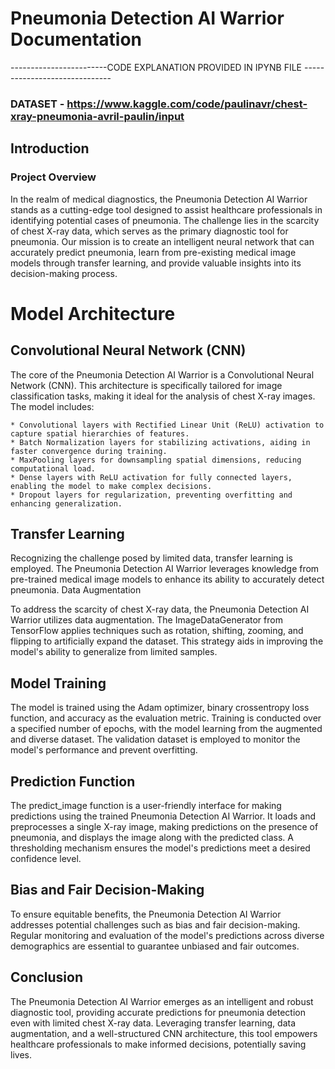 # Pneumonia Detection AI Warrior Documentation

------------------------CODE EXPLANATION PROVIDED IN IPYNB FILE ------------------------------

### DATASET - https://www.kaggle.com/code/paulinavr/chest-xray-pneumonia-avril-paulin/input

## Introduction

### Project Overview

In the realm of medical diagnostics, the Pneumonia Detection AI Warrior stands as a cutting-edge tool designed to assist healthcare professionals in identifying potential cases of pneumonia. The challenge lies in the scarcity of chest X-ray data, which serves as the primary diagnostic tool for pneumonia. Our mission is to create an intelligent neural network that can accurately predict pneumonia, learn from pre-existing medical image models through transfer learning, and provide valuable insights into its decision-making process.

# Model Architecture

## Convolutional Neural Network (CNN)

The core of the Pneumonia Detection AI Warrior is a Convolutional Neural Network (CNN). This architecture is specifically tailored for image classification tasks, making it ideal for the analysis of chest X-ray images. The model includes:

    * Convolutional layers with Rectified Linear Unit (ReLU) activation to capture spatial hierarchies of features.
    * Batch Normalization layers for stabilizing activations, aiding in faster convergence during training.
    * MaxPooling layers for downsampling spatial dimensions, reducing computational load.
    * Dense layers with ReLU activation for fully connected layers, enabling the model to make complex decisions.
    * Dropout layers for regularization, preventing overfitting and enhancing generalization.

## Transfer Learning

Recognizing the challenge posed by limited data, transfer learning is employed. The Pneumonia Detection AI Warrior leverages knowledge from pre-trained medical image models to enhance its ability to accurately detect pneumonia.
Data Augmentation

To address the scarcity of chest X-ray data, the Pneumonia Detection AI Warrior utilizes data augmentation. The ImageDataGenerator from TensorFlow applies techniques such as rotation, shifting, zooming, and flipping to artificially expand the dataset. This strategy aids in improving the model's ability to generalize from limited samples.

## Model Training

The model is trained using the Adam optimizer, binary crossentropy loss function, and accuracy as the evaluation metric. Training is conducted over a specified number of epochs, with the model learning from the augmented and diverse dataset. The validation dataset is employed to monitor the model's performance and prevent overfitting.

## Prediction Function

The predict_image function is a user-friendly interface for making predictions using the trained Pneumonia Detection AI Warrior. It loads and preprocesses a single X-ray image, making predictions on the presence of pneumonia, and displays the image along with the predicted class. A thresholding mechanism ensures the model's predictions meet a desired confidence level.

## Bias and Fair Decision-Making

To ensure equitable benefits, the Pneumonia Detection AI Warrior addresses potential challenges such as bias and fair decision-making. Regular monitoring and evaluation of the model's predictions across diverse demographics are essential to guarantee unbiased and fair outcomes.

## Conclusion

The Pneumonia Detection AI Warrior emerges as an intelligent and robust diagnostic tool, providing accurate predictions for pneumonia detection even with limited chest X-ray data. Leveraging transfer learning, data augmentation, and a well-structured CNN architecture, this tool empowers healthcare professionals to make informed decisions, potentially saving lives.